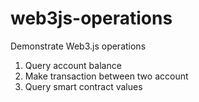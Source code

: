 # web3js-operations
Demonstrate Web3.js operations

1. Query account balance
2. Make transaction between two account
3. Query smart contract values
